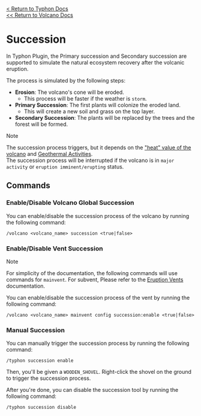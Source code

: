 [<  Return to Typhon Docs](/DOCS.md)  
[<< Return to Volcano Docs](./index.md)  

# Succession
In Typhon Plugin, the Primary succession and Secondary succession are supported to simulate the natural ecosystem recovery after the volcanic eruption.

The process is simulated by the following steps:
- **Erosion**: The volcano's cone will be eroded.
  - This process will be faster if the weather is `storm`.  
- **Primary Succession**: The first plants will colonize the eroded land.  
  - This will create a new soil and grass on the top layer.
- **Secondary Succession**: The plants will be replaced by the trees and the forest will be formed.

> [!NOTE]  
> The succession process triggers, but it depends on the ["heat" value of the volcano](./status.md) and [Geothermal Activities](./geothermal.md).  
> The succession process will be interrupted if the volcano is in `major activity` or `eruption imminent/erupting` status.

## Commands
### Enable/Disable Volcano Global Succession
You can enable/disable the succession process of the volcano by running the following command:
```
/volcano <volcano_name> succession <true|false>
```

### Enable/Disable Vent Succession

> [!NOTE]  
> For simplicity of the documentation, the following commands will use commands for `mainvent`. For subvent, Please refer to the [Eruption Vents](./vents.md#commands) documentation.

You can enable/disable the succession process of the vent by running the following command:
```
/volcano <volcano_name> mainvent config succession:enable <true|false>
```

### Manual Succession
You can manually trigger the succession process by running the following command:
```
/typhon succession enable
```

Then, you'll be given a `WOODEN_SHOVEL`. Right-click the shovel on the ground to trigger the succession process.

After you're done, you can disable the succession tool by running the following command:
```
/typhon succession disable
```

